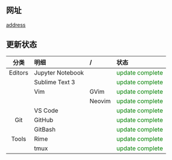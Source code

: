 ## 网址

[address](https://yorkfish.github.io/blogs)

## 更新状态

| 分类 | 明细 | / | 状态 |
| :---: | :--- | :--- | :--- |
| Editors | Jupyter Notebook |        | <font color="green">update complete</font> |
|         | Sublime Text 3   |        | <font color="green">update complete</font> |
|         | Vim              | GVim   | <font color="green">update complete</font> |
|         |                  | Neovim | <font color="green">update complete</font> |
|         | VS Code          |        | <font color="green">update complete</font> |
| Git     | GitHub           |        | <font color="green">update complete</font> |
|         | GitBash          |        | <font color="green">update complete</font> |
| Tools   | Rime             |        | <font color="green">update complete</font> |
|         | tmux             |        | <font color="green">update complete</font> |
